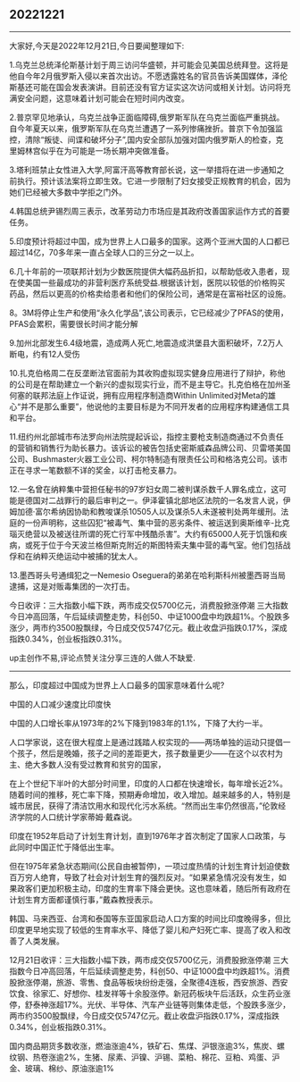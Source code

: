 ## 20221221


---

大家好,今天是2022年12月21日,今日要闻整理如下:

1.乌克兰总统泽伦斯基计划于周三访问华盛顿，并可能会见美国总统拜登。这将是他自今年2月俄罗斯入侵以来首次出访。不愿透露姓名的官员告诉美国媒体，泽伦斯基还可能在国会发表演讲。目前还没有官方证实这次访问或相关计划。访问将充满安全问题，这意味着计划可能会在短时间内改变。

2.普京罕见地承认，乌克兰战争正面临障碍,俄罗斯军队在乌克兰面临严重挑战。自今年夏天以来，俄罗斯军队在乌克兰遭遇了一系列惨痛挫折。普京下令加强监控，清除“叛徒、间谍和破坏分子”,国内安全部队加强对国内俄罗斯人的检查，克里姆林宫似乎在为可能是一场长期冲突做准备。

3.塔利班禁止女性进入大学,阿富汗高等教育部长说，这一举措将在进一步通知之前执行。预计该法案将立即生效。它进一步限制了妇女接受正规教育的机会，因为她们已经被大多数中学拒之门外。

4.韩国总统尹锡烈周三表示，改革劳动力市场应是其政府改善国家运作方式的首要任务。

5.印度预计将超过中国，成为世界上人口最多的国家。这两个亚洲大国的人口都已超过14亿，70多年来一直占全球人口的三分之一以上。

6.几十年前的一项联邦计划为少数医院提供大幅药品折扣，以帮助低收入患者，现在使美国一些最成功的非营利医疗系统受益.根据该计划，医院以较低的价格购买药品，然后以更高的价格卖给患者和他们的保险公司，通常是在富裕社区的设施。

8。3M将停止生产和使用“永久化学品”,该公司表示，它已经减少了PFAS的使用，PFAS会累积，需要很长时间才能分解

9.加州北部发生6.4级地震，造成两人死亡,地震造成洪堡县大面积破坏，7.2万人断电，约有12人受伤

10.扎克伯格周二在反垄断法官面前为其收购虚拟现实健身应用进行了辩护，称他的公司是在帮助建立一个新兴的虚拟现实行业，而不是主导它。扎克伯格在加州圣何塞的联邦法庭上作证说，拥有应用程序制造商Within Unlimited对Meta的雄心“并不是那么重要”，他说他的主要目标是为不同开发者的应用程序构建通信工具和平台。

11.纽约州北部城市布法罗向州法院提起诉讼，指控主要枪支制造商通过不负责任的营销和销售行为助长暴力。该诉讼的被告包括史密斯威森品牌公司、贝雷塔美国公司、Bushmaster火器工业公司、柯尔特制造有限责任公司和格洛克公司。该市正在寻求一笔数额不详的奖金，以打击枪支暴力。

12.一名曾在纳粹集中营担任秘书的97岁妇女周二被判谋杀数千人罪名成立，这可能是德国对二战罪行的最后审判之一。伊泽霍镇北部地区法院的一名发言人说，伊姆加德·富尔希纳因协助和教唆谋杀10505人以及谋杀5人未遂被判处两年缓刑。法庭的一份声明称，这些囚犯“被毒气、集中营的恶劣条件、被运送到奥斯维辛-比克瑙灭绝营以及被送往所谓的死亡行军中残酷杀害”。大约有65000人死于饥饿和疾病，或死于位于今天波兰格但斯克附近的斯图特索夫集中营的毒气室。他们包括战俘和在纳粹灭绝运动中被捕的犹太人。

13.墨西哥头号通缉犯之一Nemesio Oseguera的弟弟在哈利斯科州被墨西哥当局逮捕，这是对贩毒集团的一次打击。

今日收评：三大指数小幅下跌，两市成交仅5700亿元，消费股掀涨停潮 三大指数今日冲高回落，午后延续调整走势，科创50、中证1000盘中均跌超1%。个股跌多涨少，两市约3500股飘绿，今日成交仅5747亿元。截止收盘沪指跌0.17%，深成指跌0.34%，创业板指跌0.31%。

up主创作不易,评论点赞关注分享三连的人做人不缺爱.



----



那么，印度超过中国成为世界上人口最多的国家意味着什么呢?



中国的人口减少速度比印度快

中国的人口增长率从1973年的2%下降到1983年的1.1%，下降了大约一半。


人口学家说，这在很大程度上是通过践踏人权实现的——两场单独的运动只提倡一个孩子，然后是晚婚，孩子之间的差距更大，孩子数量更少——在这个以农村为主、绝大多数人没有受过教育和贫穷的国家，

在上个世纪下半叶的大部分时间里，印度的人口都在快速增长，每年增长近2%。随着时间的推移，死亡率下降，预期寿命增加，收入增加。越来越多的人，特别是城市居民，获得了清洁饮用水和现代化污水系统。“然而出生率仍然很高，”伦敦经济学院的人口统计学家蒂姆·戴森说。


印度在1952年启动了计划生育计划，直到1976年才首次制定了国家人口政策，与此同时中国正忙于降低出生率。


但在1975年紧急状态期间(公民自由被暂停)，一项过度热情的计划生育计划迫使数百万穷人绝育，导致了社会对计划生育的强烈反对。“如果紧急情况没有发生，如果政客们更加积极主动，印度的生育率下降会更快。这也意味着，随后所有政府在计划生育方面都谨慎行事，”戴森教授表示。


韩国、马来西亚、台湾和泰国等东亚国家启动人口方案的时间比印度晚得多，但比印度更早地实现了较低的生育率水平、降低了婴儿和产妇死亡率、提高了收入和改善了人类发展。




12月21日收评：三大指数小幅下跌，两市成交仅5700亿元，消费股掀涨停潮 三大指数今日冲高回落，午后延续调整走势，科创50、中证1000盘中均跌超1%。消费股掀涨停潮，旅游、零售、食品等板块纷纷走强，全聚德4连板，西安旅游、西安饮食、徐家汇、好想你、桂发祥等十余股涨停。新冠药板块午后活跃，众生药业涨停，舒泰神涨超17%。光伏、半导体、汽车产业链等则集体走低，个股跌多涨少，两市约3500股飘绿，今日成交仅5747亿元。截止收盘沪指跌0.17%，深成指跌0.34%，创业板指跌0.31%。

国内商品期货多数收涨，燃油涨逾4%，铁矿石、焦煤、沪银涨逾3%，焦炭、螺纹钢、热卷涨逾2%，生猪、尿素、沪镍、沪锡、菜粕、棉花、豆粕、鸡蛋、沪金、玻璃、棉纱、原油涨逾1%
